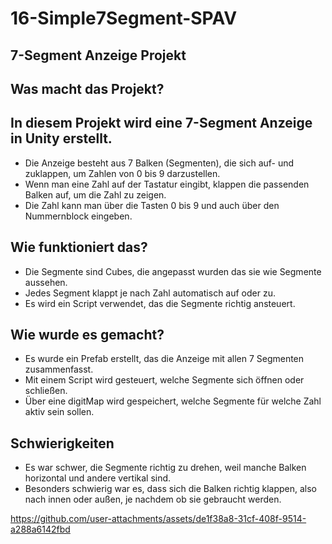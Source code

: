 # 16-Simple7Segment-SPAV

## 7-Segment Anzeige Projekt
  ## Was macht das Projekt?

## In diesem Projekt wird eine 7-Segment Anzeige in Unity erstellt.

  - Die Anzeige besteht aus 7 Balken (Segmenten), die sich auf- und zuklappen, um Zahlen von 0 bis 9 darzustellen.
  - Wenn man eine Zahl auf der Tastatur eingibt, klappen die passenden Balken auf, um die Zahl zu zeigen.
  - Die Zahl kann man über die Tasten 0 bis 9 und auch über den Nummernblock eingeben.

## Wie funktioniert das?

  - Die Segmente sind Cubes, die angepasst wurden das sie wie Segmente aussehen.
  - Jedes Segment klappt je nach Zahl automatisch auf oder zu.
  - Es wird ein Script verwendet, das die Segmente richtig ansteuert.

## Wie wurde es gemacht?

  - Es wurde ein Prefab erstellt, das die Anzeige mit allen 7 Segmenten zusammenfasst.
  - Mit einem Script wird gesteuert, welche Segmente sich öffnen oder schließen.
  - Über eine digitMap wird gespeichert, welche Segmente für welche Zahl aktiv sein sollen.

## Schwierigkeiten

  - Es war schwer, die Segmente richtig zu drehen, weil manche Balken horizontal und andere vertikal sind.
  - Besonders schwierig war es, dass sich die Balken richtig klappen, also nach innen oder außen, je nachdem ob sie gebraucht werden.


https://github.com/user-attachments/assets/de1f38a8-31cf-408f-9514-a288a6142fbd

